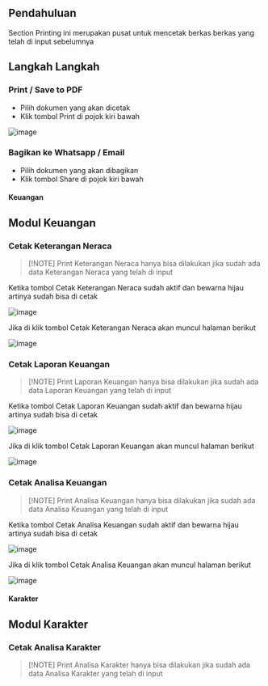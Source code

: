 ## Pendahuluan

Section Printing ini merupakan pusat untuk mencetak berkas berkas yang telah di input sebelumnya

## Langkah Langkah
### Print / Save to PDF

- Pilih dokumen yang akan dicetak
- Klik tombol Print di pojok kiri bawah

![image](https://user-images.githubusercontent.com/45744788/203166197-671d8d2f-c561-44c5-aead-851fcfdc37c6.png)


### Bagikan ke Whatsapp / Email

- Pilih dokumen yang akan dibagikan
- Klik tombol Share di pojok kiri bawah


<!-- tabs:start -->

#### **Keuangan**
## Modul Keuangan

### Cetak Keterangan Neraca

> [!NOTE] Print Keterangan Neraca hanya bisa dilakukan jika sudah ada data Keterangan Neraca yang telah di input

Ketika tombol Cetak Keterangan Neraca sudah aktif dan bewarna hijau artinya sudah bisa di cetak

![image](https://user-images.githubusercontent.com/45744788/203167750-3c30ab98-c843-45b4-92be-3d8f941b8c58.png)

Jika di klik tombol Cetak Keterangan Neraca akan muncul halaman berikut

![image](https://user-images.githubusercontent.com/45744788/203167911-857476c3-1f72-433f-ab85-d50b0312667a.png)

### Cetak Laporan Keuangan

> [!NOTE] Print Laporan Keuangan hanya bisa dilakukan jika sudah ada data Laporan Keuangan yang telah di input

Ketika tombol Cetak Laporan Keuangan sudah aktif dan bewarna hijau artinya sudah bisa di cetak

![image](https://user-images.githubusercontent.com/45744788/203169873-52494348-f5da-4067-98b3-5c494731cde2.png)

Jika di klik tombol Cetak Laporan Keuangan akan muncul halaman berikut

![image](https://user-images.githubusercontent.com/45744788/203170987-2ba91417-5303-4c09-9ab7-afff258339fa.png)

### Cetak Analisa Keuangan

> [!NOTE] Print Analisa Keuangan hanya bisa dilakukan jika sudah ada data Analisa Keuangan yang telah di input

Ketika tombol Cetak Analisa Keuangan sudah aktif dan bewarna hijau artinya sudah bisa di cetak

![image](https://user-images.githubusercontent.com/45744788/203173865-af1d8599-e7b4-45d7-b0a5-fea389cbbe4f.png)

Jika di klik tombol Cetak Analisa Keuangan akan muncul halaman berikut

![image](https://user-images.githubusercontent.com/45744788/203173936-23a0b1ab-6993-4dda-8d87-0da5a0ec44cf.png)

#### **Karakter**
## Modul Karakter


### Cetak Analisa Karakter

> [!NOTE] Print Analisa Karakter hanya bisa dilakukan jika sudah ada data Analisa Karakter yang telah di input

<!-- tabs:end -->
